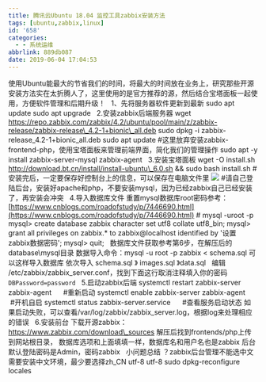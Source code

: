 ```yaml
---
title: 腾讯云Ubuntu 18.04 监控工具zabbix安装方法
tags: [ubuntu,zabbix,linux]
id: '658'
categories:
  - - 系统运维
abbrlink: 889db087
date: 2019-06-04 17:04:53
---
```


使用Ubuntu能最大的节省我们的时间，将最大的时间放在业务上，研究那些开源安装方法实在太折腾人了，这里使用的是官方推荐的源，然后结合宝塔面板一起使用，方便软件管理和后期升级！   1、先将服务器软件更新到最新 sudo apt update sudo apt upgrade   2.安装zabbix后端服务器 wget https://repo.zabbix.com/zabbix/4.2/ubuntu/pool/main/z/zabbix-release/zabbix-release\_4.2-1+bionic\_all.deb sudo dpkg -i zabbix-release\_4.2-1+bionic\_all.deb sudo apt update #这里放弃安装zabbix-frontend-php，使用宝塔面板来管理前端界面，简化我们的管理操作 sudo apt -y install zabbix-server-mysql zabbix-agent   3.安装宝塔面板 wget -O install.sh http://download.bt.cn/install/install-ubuntu\_6.0.sh && sudo bash install.sh # 安装完后，一定要保存好控制台上的信息，可以保存在电脑文件里 ![](https://post.332b.com/wp-content/uploads/2019/06/20190604161102.png) #请自己登陆后台，安装好apache和php，不要安装mysql，因为已经zabbix自己已经安装了，再安装会冲突   4.导入数据库文件 重置mysql数据库root密码参考：[https://www.cnblogs.com/roadofstudy/p/7446690.html](https://www.cnblogs.com/roadofstudy/p/7446690.html) # mysql -uroot -p mysql> create database zabbix character set utf8 collate utf8\_bin; mysql> grant all privileges on zabbix.\* to zabbix@localhost identified by '设置zabbix数据密码'; mysql> quit;   数据库文件获取参考第6步，在解压后的database\\mysql目录 数据导入命令：mysql -u root -p zabbix < schema.sql 可以这样导入数据库 依次导入 schema.sql 》 images.sql 》data.sql   编辑 /etc/zabbix/zabbix\_server.conf，找到下面这行取消注释填入你的密码 `DBPassword=password`   5.启动zabbix后端 systemctl restart zabbix-server zabbix-agent      #重新启动 systemctl enable zabbix-server zabbix-agent     #开机自启 systemctl status zabbix-server.service      #查看服务启动状态 如果启动失败，可以查看/var/log/zabbix/zabbix\_server.log，根据log来处理相应的错误   6.安装前台 下载开源zabbix：https://www.zabbix.com/download\_sources 解压后找到frontends/php上传到网站根目录， 数据库选项和上面填填一样，数据库名和用户名也是zabbix 后台默认登陆密码是Admin，密码zabbix   小问题总结 ？zabbix后台管理不能选中文 需要安装中文环境，最少要选择zh\_CN utf-8 utf-8 sudo dpkg-reconfigure locales